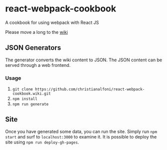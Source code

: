 # react-webpack-cookbook
A cookbook for using webpack with React JS

Please move a long to the [wiki](https://github.com/christianalfoni/react-webpack-cookbook/wiki)

## JSON Generators

The generator converts the wiki content to JSON. The JSON content can be served through a web frontend.

### Usage

1. `git clone https://github.com/christianalfoni/react-webpack-cookbook.wiki.git`
2. `npm install`
3. `npm run generate`

## Site

Once you have generated some data, you can run the site. Simply run `npm start` and surf to `localhost:3000` to examine it. It is possible to deploy the site using `npm run deploy-gh-pages`.
